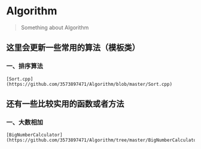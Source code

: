 # Algorithm
> Something about Algorithm

## 这里会更新一些常用的算法（模板类）
### 一、排序算法
    [Sort.cpp](https://github.com/3573897471/Algorithm/blob/master/Sort.cpp)

## 还有一些比较实用的函数或者方法
### 一、大数相加
    [BigNumberCalculator](https://github.com/3573897471/Algorithm/tree/master/BigNumberCalculator)

